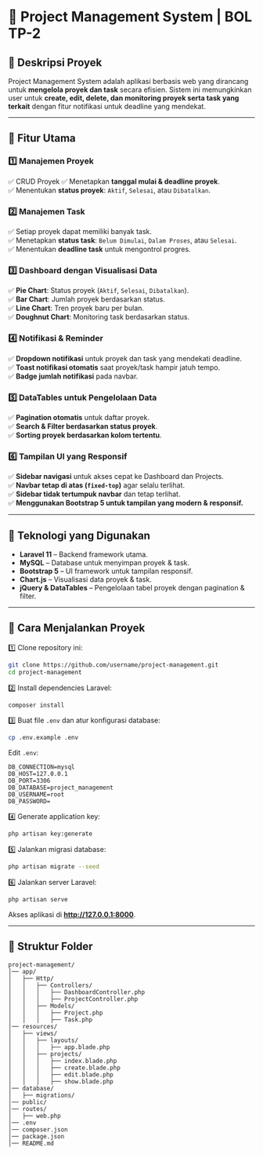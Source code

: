 # 📌 Project Management System | BOL TP-2

## 📖 Deskripsi Proyek
Project Management System adalah aplikasi berbasis web yang dirancang untuk **mengelola proyek dan task** secara efisien. Sistem ini memungkinkan user untuk **create, edit, delete, dan monitoring proyek serta task yang terkait** dengan fitur notifikasi untuk deadline yang mendekat.

---

## 🎯 **Fitur Utama**
### 1️⃣ **Manajemen Proyek**
✅ CRUD Proyek
✅ Menetapkan **tanggal mulai & deadline proyek**.  
✅ Menentukan **status proyek**: `Aktif`, `Selesai`, atau `Dibatalkan`.

### 2️⃣ **Manajemen Task**
✅ Setiap proyek dapat memiliki banyak task.  
✅ Menetapkan **status task**: `Belum Dimulai`, `Dalam Proses`, atau `Selesai`.  
✅ Menentukan **deadline task** untuk mengontrol progres.

### 3️⃣ **Dashboard dengan Visualisasi Data**
✅ **Pie Chart**: Status proyek (`Aktif`, `Selesai`, `Dibatalkan`).  
✅ **Bar Chart**: Jumlah proyek berdasarkan status.  
✅ **Line Chart**: Tren proyek baru per bulan.  
✅ **Doughnut Chart**: Monitoring task berdasarkan status.

### 4️⃣ **Notifikasi & Reminder**
✅ **Dropdown notifikasi** untuk proyek dan task yang mendekati deadline.  
✅ **Toast notifikasi otomatis** saat proyek/task hampir jatuh tempo.  
✅ **Badge jumlah notifikasi** pada navbar.

### 5️⃣ **DataTables untuk Pengelolaan Data**
✅ **Pagination otomatis** untuk daftar proyek.  
✅ **Search & Filter berdasarkan status proyek**.  
✅ **Sorting proyek berdasarkan kolom tertentu**.

### 6️⃣ **Tampilan UI yang Responsif**
✅ **Sidebar navigasi** untuk akses cepat ke Dashboard dan Projects.  
✅ **Navbar tetap di atas (`fixed-top`)** agar selalu terlihat.  
✅ **Sidebar tidak tertumpuk navbar** dan tetap terlihat.  
✅ **Menggunakan Bootstrap 5 untuk tampilan yang modern & responsif.**

---

## 📌 **Teknologi yang Digunakan**
- **Laravel 11** – Backend framework utama.
- **MySQL** – Database untuk menyimpan proyek & task.
- **Bootstrap 5** – UI framework untuk tampilan responsif.
- **Chart.js** – Visualisasi data proyek & task.
- **jQuery & DataTables** – Pengelolaan tabel proyek dengan pagination & filter.

---

## 🚀 **Cara Menjalankan Proyek**
1️⃣ Clone repository ini:
```sh
git clone https://github.com/username/project-management.git
cd project-management
```

2️⃣ Install dependencies Laravel:
```sh
composer install
```

3️⃣ Buat file `.env` dan atur konfigurasi database:
```sh
cp .env.example .env
```
Edit `.env`:
```
DB_CONNECTION=mysql
DB_HOST=127.0.0.1
DB_PORT=3306
DB_DATABASE=project_management
DB_USERNAME=root
DB_PASSWORD=
```

4️⃣ Generate application key:
```sh
php artisan key:generate
```

5️⃣ Jalankan migrasi database:
```sh
php artisan migrate --seed
```

6️⃣ Jalankan server Laravel:
```sh
php artisan serve
```
Akses aplikasi di **http://127.0.0.1:8000**.

---

## 📌 **Struktur Folder**
```
project-management/
│── app/
│   ├── Http/
│   │   ├── Controllers/
│   │   │   ├── DashboardController.php
│   │   │   ├── ProjectController.php
│   │   ├── Models/
│   │   │   ├── Project.php
│   │   │   ├── Task.php
│── resources/
│   ├── views/
│   │   ├── layouts/
│   │   │   ├── app.blade.php
│   │   ├── projects/
│   │   │   ├── index.blade.php
│   │   │   ├── create.blade.php
│   │   │   ├── edit.blade.php
│   │   │   ├── show.blade.php
│── database/
│   ├── migrations/
│── public/
│── routes/
│   ├── web.php
│── .env
│── composer.json
│── package.json
│── README.md
```

